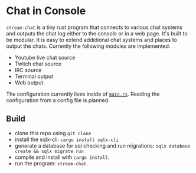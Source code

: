 # Chat in Console

`stream-chat` is a tiny rust program that connects to various chat systems and outputs the chat log either 
to the console or in a web page.
It's built to be modular. It is easy to extend addidional chat systems and places to output the chats.
Currently the following modules are implemented:

- Youtube live chat source
- Twitch chat source
- IRC source
- Terminal output
- Web output


The configuration currently lives inside of [`main.rs`](src/main.rs). Reading the configuration from a config file is planned.


## Build 

- clone this repo using `git clone`
- install the sqlx-cli: `cargo install sqlx-cli`
- generate a database for sql checking and run migrations: `sqlx database create && sqlx migrate run`
- compile and install with `cargo install`.
- run the program: `stream-chat`.
